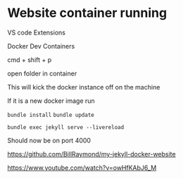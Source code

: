 # Website container running

VS code Extensions

Docker
Dev Containers

cmd + shift + p

open folder in container 

This will kick the docker instance off on the machine

If it is a new docker image run

`bundle install`
`bundle update`

`bundle exec jekyll serve --livereload`

Should now be on port 4000

https://github.com/BillRaymond/my-jekyll-docker-website

https://www.youtube.com/watch?v=owHfKAbJ6_M